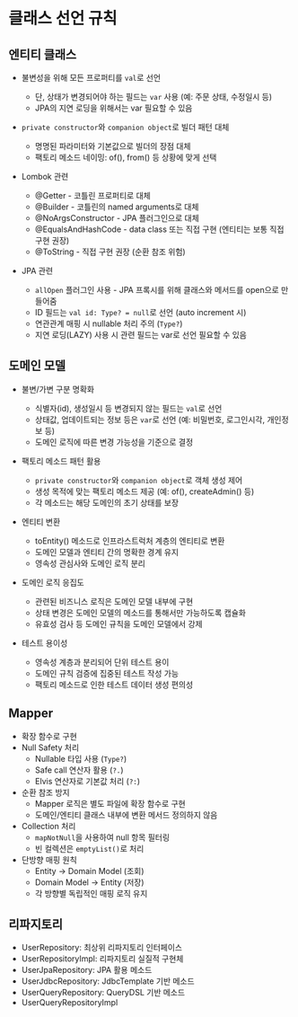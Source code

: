 # 클래스 선언 규칙

## 엔티티 클래스

* 불변성을 위해 모든 프로퍼티를 `val`로 선언
    * 단, 상태가 변경되어야 하는 필드는 `var` 사용 (예: 주문 상태, 수정일시 등)
    * JPA의 지연 로딩을 위해서는 var 필요할 수 있음

* `private constructor`와 `companion object`로 빌더 패턴 대체
    * 명명된 파라미터와 기본값으로 빌더의 장점 대체
    * 팩토리 메소드 네이밍: of(), from() 등 상황에 맞게 선택

* Lombok 관련
    * @Getter - 코틀린 프로퍼티로 대체
    * @Builder - 코틀린의 named arguments로 대체
    * @NoArgsConstructor - JPA 플러그인으로 대체
    * @EqualsAndHashCode - data class 또는 직접 구현 (엔티티는 보통 직접 구현 권장)
    * @ToString - 직접 구현 권장 (순환 참조 위험)

* JPA 관련
    * `allOpen` 플러그인 사용 - JPA 프록시를 위해 클래스와 메서드를 open으로 만들어줌
    * ID 필드는 `val id: Type? = null`로 선언 (auto increment 시)
    * 연관관계 매핑 시 nullable 처리 주의 (`Type?`)
    * 지연 로딩(LAZY) 사용 시 관련 필드는 var로 선언 필요할 수 있음

## 도메인 모델

* 불변/가변 구분 명확화
    * 식별자(id), 생성일시 등 변경되지 않는 필드는 `val`로 선언
    * 상태값, 업데이트되는 정보 등은 `var`로 선언 (예: 비밀번호, 로그인시각, 개인정보 등)
    * 도메인 로직에 따른 변경 가능성을 기준으로 결정

* 팩토리 메소드 패턴 활용
    * `private constructor`와 `companion object`로 객체 생성 제어
    * 생성 목적에 맞는 팩토리 메소드 제공 (예: of(), createAdmin() 등)
    * 각 메소드는 해당 도메인의 초기 상태를 보장

* 엔티티 변환
    * toEntity() 메소드로 인프라스트럭처 계층의 엔티티로 변환
    * 도메인 모델과 엔티티 간의 명확한 경계 유지
    * 영속성 관심사와 도메인 로직 분리

* 도메인 로직 응집도
    * 관련된 비즈니스 로직은 도메인 모델 내부에 구현
    * 상태 변경은 도메인 모델의 메소드를 통해서만 가능하도록 캡슐화
    * 유효성 검사 등 도메인 규칙을 도메인 모델에서 강제

* 테스트 용이성
    * 영속성 계층과 분리되어 단위 테스트 용이
    * 도메인 규칙 검증에 집중된 테스트 작성 가능
    * 팩토리 메소드로 인한 테스트 데이터 생성 편의성

## Mapper

* 확장 함수로 구현
* Null Safety 처리
    - Nullable 타입 사용 (`Type?`)
    - Safe call 연산자 활용 (`?.`)
    - Elvis 연산자로 기본값 처리 (`?:`)
* 순환 참조 방지
    - Mapper 로직은 별도 파일에 확장 함수로 구현
    - 도메인/엔티티 클래스 내부에 변환 메서드 정의하지 않음
* Collection 처리
    - `mapNotNull`을 사용하여 null 항목 필터링
    - 빈 컬렉션은 `emptyList()`로 처리
* 단방향 매핑 원칙
    - Entity → Domain Model (조회)
    - Domain Model → Entity (저장)
    - 각 방향별 독립적인 매핑 로직 유지

## 리파지토리

* UserRepository: 최상위 리파지토리 인터페이스
* UserRepositoryImpl: 리파지토리 실질적 구현체
* UserJpaRepository: JPA 활용 메소드
* UserJdbcRepository: JdbcTemplate 기반 메소드
* UserQueryRepository: QueryDSL 기반 메소드
* UserQueryRepositoryImpl
